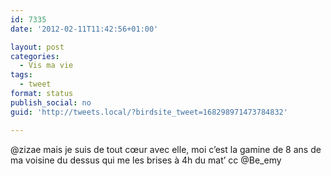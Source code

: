 ```yaml
---
id: 7335
date: '2012-02-11T11:42:56+01:00'

layout: post
categories:
  - Vis ma vie
tags:
  - tweet
format: status
publish_social: no
guid: 'http://tweets.local/?birdsite_tweet=168298971473784832'

---
```


@zizae mais je suis de tout cœur avec elle, moi c’est la gamine de 8 ans de ma voisine du dessus qui me les brises à 4h du mat’ cc @Be\_emy